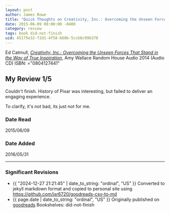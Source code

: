 ```yaml
---
layout: post
author: James Rowe
title: "Quick Thoughts on Creativity, Inc.: Overcoming the Unseen Forces That Stand in the Way of True Inspiration"
date: 2015-06-09 00:00:00 -0400
category: review
tags: book did-not-finish
uid: 45175e32-f2d1-4f58-b60b-5ccb8c99b378
---
```


Ed Catmull, *[Creativity, Inc.: Overcoming the Unseen Forces That Stand in the Way of True Inspiration](https://www.goodreads.com/book/show/18077873)*, Amy    Wallace Random House Audio 2014 (Audio CD) ISBN: ="0804127441"

## My Review 1/5

Couldn't finish. History of Pixar was interesting, but failed to deliver an engaging experience.

To clarify, it's not bad, its just not for me.

### Date Read
2015/06/09

### Date Added
2016/05/31

---

### Significant Revisions

- {{ "2024-12-27 21:21:45" | date_to_string: "ordinal", "US" }} Converted to jekyll markdown format and copied to personal site using <https://github.com/jsr6720/goodreads-csv-to-md>
- {{ page.date | date_to_string: "ordinal", "US" }} Originally published on [goodreads](https://www.goodreads.com) Bookshelves: did-not-finish